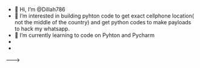 - 👋 Hi, I’m @Dillah786
- 👀 I’m interested in building pyhton code to get exact cellphone location( not the middle of the country) and get python codes to make payloads to hack my whatsapp. 
- 🌱 I’m currently learning to code on Pyhton and Pycharm
- 
- 

--->

